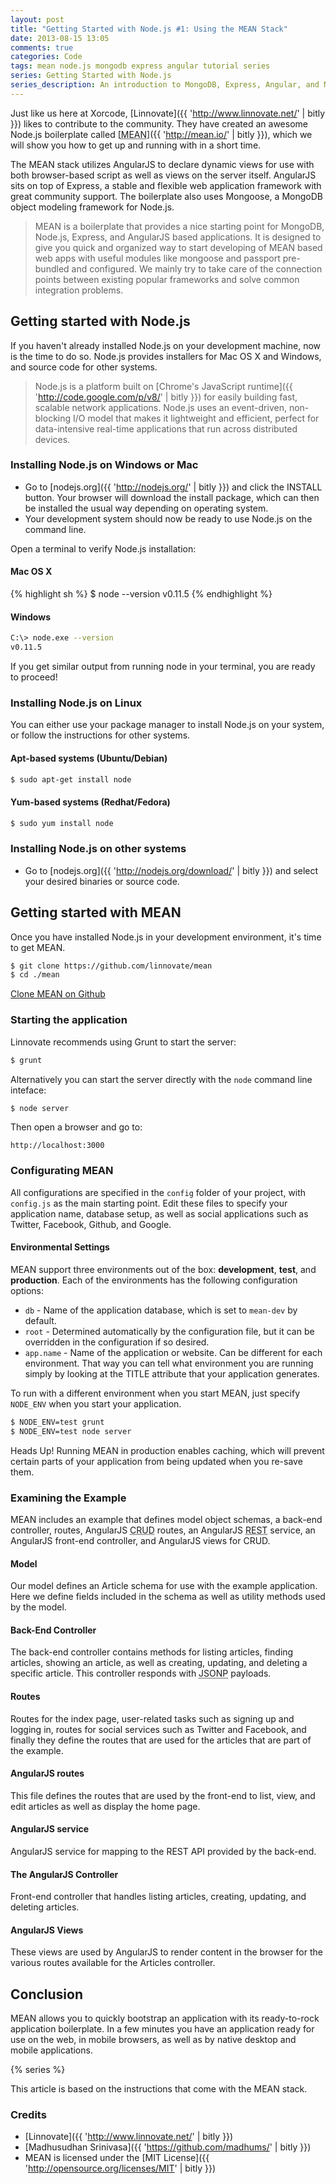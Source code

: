 ```yaml
---
layout: post
title: "Getting Started with Node.js #1: Using the MEAN Stack"
date: 2013-08-15 13:05
comments: true
categories: Code
tags: mean node.js mongodb express angular tutorial series
series: Getting Started with Node.js
series_description: An introduction to MongoDB, Express, Angular, and Node.js describing how to use the MEAN stack to quickly set up fully functional web applications with Node.js. The series assume you have some programming experience.
---
```

Just like us here at Xorcode, [Linnovate]({{ 'http://www.linnovate.net/' | bitly }}) likes to contribute to the community. They have created an awesome Node.js boilerplate called [<abbr title="MongoDB, Express, Angular, Node.js">MEAN</abbr>]({{ 'http://mean.io/' | bitly }}), which we will show you how to get up and running with in a short time.

<!--more-->

The MEAN stack utilizes AngularJS to declare dynamic views for use with both browser-based script as well as views on the server itself. AngularJS sits on top of Express, a stable and flexible web application framework with great community support. The boilerplate also uses Mongoose, a MongoDB object modeling framework for Node.js.

> MEAN is a boilerplate that provides a nice starting point for MongoDB, Node.js, Express, and AngularJS based applications. It is designed to give you quick and organized way to start developing of MEAN based web apps with useful modules like mongoose and passport pre-bundled and configured. We mainly try to take care of the connection points between existing popular frameworks and solve common integration problems.

## Getting started with Node.js

If you haven't already installed Node.js on your development machine, now is the time to do so. Node.js provides installers for Mac OS X and Windows, and source code for other systems.

> Node.js is a platform built on [Chrome's JavaScript runtime]({{ 'http://code.google.com/p/v8/' | bitly }}) for easily building fast, scalable network applications. Node.js uses an event-driven, non-blocking I/O model that makes it lightweight and efficient, perfect for data-intensive real-time applications that run across distributed devices.

### Installing Node.js on Windows or Mac

- Go to [nodejs.org]({{ 'http://nodejs.org/' | bitly }}) and click the INSTALL button. Your browser will download the install package, which can then be installed the usual way depending on operating system.
- Your development system should now be ready to use Node.js on the command line.

Open a terminal to verify Node.js installation:

#### Mac OS X

{% highlight sh %}
$ node --version
v0.11.5
{% endhighlight %}

#### Windows

```sh
C:\> node.exe --version
v0.11.5
```

If you get similar output from running node in your terminal, you are ready to proceed!

### Installing Node.js on Linux

You can either use your package manager to install Node.js on your system, or follow the instructions for other systems.

#### Apt-based systems (Ubuntu/Debian)

```sh
$ sudo apt-get install node
```

#### Yum-based systems (Redhat/Fedora)

```sh
$ sudo yum install node
```

### Installing Node.js on other systems

- Go to [nodejs.org]({{ 'http://nodejs.org/download/' | bitly }}) and select your desired binaries or source code.

## Getting started with MEAN

Once you have installed Node.js in your development environment, it's time to get MEAN.

```sh
$ git clone https://github.com/linnovate/mean
$ cd ./mean
```

<a href="https://github.com/linnovate/mean" class="btn btn-primary"><i class="fa fa-github"></i> Clone MEAN on Github</a>

### Starting the application

Linnovate recommends using Grunt to start the server:

```sh
$ grunt
```

Alternatively you can start the server directly with the `node` command line inteface:

```sh
$ node server
```

Then open a browser and go to:

```
http://localhost:3000
```

### Configurating MEAN

All configurations are specified in the `config` folder of your project, with `config.js` as the main starting point. Edit these files to specify your application name, database setup, as well as social applications such as Twitter, Facebook, Github, and Google.

#### Environmental Settings

MEAN support three environments out of the box: **development**, **test**, and **production**. Each of the environments has the following configuration options:

- `db` - Name of the application database, which is set to `mean-dev` by default.
- `root` - Determined automatically by the configuration file, but it can be overridden in the configuration if so desired.
- `app.name` - Name of the application or website. Can be different for each environment. That way you can tell what environment you are running simply by looking at the TITLE attribute that your application generates.

To run with a different environment when you start MEAN, just specify `NODE_ENV` when you start your application.

```sh
$ NODE_ENV=test grunt
$ NODE_ENV=test node server
```

<div class="alert alert-info"><span class="label label-info">Heads Up!</span> Running MEAN in production enables caching, which will prevent certain parts of your application from being updated when you re-save them.</div>

### Examining the Example

MEAN includes an example that defines model object schemas, a back-end controller, routes, AngularJS <abbr title="Create, Update, Delete">CRUD</abbr> routes, an AngularJS <abbr title="Representational State Transfer">REST</abbr> service, an AngularJS front-end controller, and AngularJS views for CRUD.

#### Model

Our model defines an Article schema for use with the example application. Here we define fields included in the schema as well as utility methods used by the model.

#### Back-End Controller

The back-end controller contains methods for listing articles, finding articles, showing an article, as well as creating, updating, and deleting a specific article. This controller responds with <abbr title="JSON with Padding">JSONP</abbr> payloads.

#### Routes

Routes for the index page, user-related tasks such as signing up and logging in, routes for social services such as Twitter and Facebook, and finally they define the routes that are used for the articles that are part of the example.

#### AngularJS routes

This file defines the routes that are used by the front-end to list, view, and edit articles as well as display the home page.

#### AngularJS service

AngularJS service for mapping to the REST API provided by the back-end.

#### The AngularJS Controller

Front-end controller that handles listing articles, creating, updating, and deleting articles.

#### AngularJS Views

These views are used by AngularJS to render content in the browser for the various routes available for the Articles controller.

## Conclusion

MEAN allows you to quickly bootstrap an application with its ready-to-rock application boilerplate. In a few minutes you have an application ready for use on the web, in mobile browsers, as well as by native desktop and mobile applications.

{% series %}

<div class="alert">This article is based on the instructions that come with the MEAN stack.</div>

### Credits

- [Linnovate]({{ 'http://www.linnovate.net/' | bitly }})
- [Madhusudhan Srinivasa]({{ 'https://github.com/madhums/' | bitly }})
- MEAN is licensed under the [MIT License]({{ 'http://opensource.org/licenses/MIT' | bitly }})
